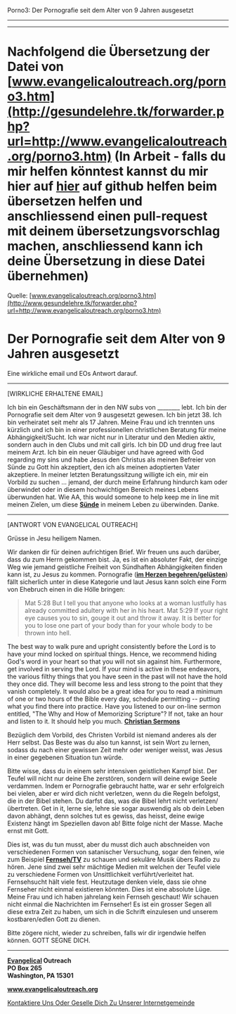 <!--t Porno3: Der Pornografie seit dem Alter von 9 Jahren ausgesetzt - in Arbeit (70% übersetzt) t-->
<!--d Porno3: Der Pornografie seit dem Alter von 9 Jahren ausgesetzt - in Arbeit (70% übersetzt) d-->

Porno3: Der Pornografie seit dem Alter von 9 Jahren ausgesetzt

- - - 
- - -

# Nachfolgend die Übersetzung der Datei von [www.evangelicaloutreach.org/porno3.htm](http://gesundelehre.tk/forwarder.php?url=http://www.evangelicaloutreach.org/porno3.htm) (In Arbeit - falls du mir helfen könntest kannst du mir hier auf [hier](https://github.com/gesundelehre/gesundelehre_translate/blob/master/content/static/pornografiesucht/porno3.md) auf github helfen beim übersetzen helfen und anschliessend einen pull-request mit deinem übersetzungsvorschlag machen, anschliessend kann ich deine Übersetzung in diese Datei übernehmen)

Quelle: [www.evangelicaloutreach.org/porno3.htm](http://www.gesundelehre.tk/forwarder.php?url=http://www.evangelicaloutreach.org/porno3.htm)

# Der Pornografie seit dem Alter von 9 Jahren ausgesetzt

Eine wirkliche email und EOs Antwort darauf.

* * *

[WIRKLICHE ERHALTENE EMAIL]

Ich bin ein Geschäftsmann der in den NW subs von  ________ lebt. Ich bin der Pornografie seit dem Alter von 9 ausgesetzt gewesen. Ich bin jetzt 38\. Ich bin verheiratet seit mehr als 17 Jahren. Meine Frau und ich trennten uns kürzlich und ich bin in einer professionellen christlichen Beratung für meine Abhängigkeit/Sucht. Ich war nicht nur in Literatur und den Medien aktiv, sondern auch in den Clubs und mit call girls. Ich bin DD und drug free laut meinem Arzt. Ich bin ein neuer Gläubiger und have agreed with God regarding my sins und habe Jesus den Christus als meinen Befreier von Sünde zu Gott hin akzeptiert, den ich als meinen adoptierten Vater akzeptiere. In meiner letzten Beratungssitzung willigte ich ein, mir ein Vorbild zu suchen ... jemand, der durch meine Erfahrung hindurch kam oder überwindet oder in diesem hochwichtigen Bereich meines Lebens überwunden hat. Wie AA, this would someone to help keep me in line mit meinen Zielen, um diese **[Sünde](http://www.gesundelehre.tk/forwarder.php?url=http://www.evangelicaloutreach.org/sin.html)** in meinem Leben zu überwinden. Danke.

* * *

[ANTWORT VON EVANGELICAL OUTREACH]

 Grüsse in Jesu heiligem Namen.

Wir danken dir für deinen aufrichtigen Brief. Wir freuen uns auch darüber, dass du zum Herrn gekommen bist. Ja, es ist ein absoluter Fakt, der einzige Weg wie jemand geistliche Freiheit von Sündhaften Abhängigkeiten finden kann ist, zu Jesus zu kommen. Pornografie (**[im Herzen begehren/gelüsten](http://www.gesundelehre.tk/forwarder.php?url=http://www.evangelicaloutreach.org/lust.html)**) fällt sicherlich unter in diese Kategorie und laut Jesus kann solch eine Form von Ehebruch einen in die Hölle bringen:

> Mat 5:28 But I tell you that anyone who looks at a woman lustfully has already committed adultery with her in his heart. Mat 5:29 If your right eye causes you to sin, gouge it out and throw it away. It is better for you to lose one part of your body than for your whole body to be thrown into hell.

The best way to walk pure and upright consistently before the Lord is to have your mind locked on spiritual things. Hence, we recommend hiding God's word in your heart so that you will not sin against him. Furthermore, get involved in serving the Lord. If your mind is active in these endeavors, the various filthy things that you have seen in the past will not have the hold they once did. They will become less and less strong to the point that they vanish completely. It would also be a great idea for you to read a minimum of one or two hours of the Bible every day, schedule permitting -- putting what you find there into practice. Have you listened to our on-line sermon entitled, "The Why and How of Memorizing Scripture"? If not, take an hour and listen to it. It should help you much. **[Christian Sermons](http://www.gesundelehre.tk/forwarder.php?url=http://www.evangelicaloutreach.org/sermons.html)**

Bezüglich dem Vorbild, des Christen Vorbild ist niemand anderes als der Herr selbst. Das Beste was du also tun kannst, ist sein Wort zu lernen, sodass du nach einer gewissen Zeit mehr oder weniger weisst, was Jesus in einer gegebenen Situation tun würde.

Bitte wisse, dass du in einem sehr intensiven geistlichen Kampf bist. Der Teufel will nicht nur deine Ehe zerstören, sondern will deine ewige Seele verdammen. Indem er Pornografie gebraucht hatte, war er sehr erfolgreich bei vielen, aber er wird dich nicht verletzen, wenn du die Regeln befolgst, die in der Bibel stehen. Du darfst das, was die Bibel lehrt nicht verletzen/übertreten. Get in it, lerne sie, lehre sie sogar auswendig als ob dein Leben davon abhängt, denn solches tut es gewiss, das heisst, deine ewige Existenz hängt im Speziellen davon ab! Bitte folge nicht der Masse. Mache ernst mit Gott.

Dies ist, was du tun musst, aber du musst dich auch abschneiden von verschiedenen Formen von satanischer Versuchung, sogar den feinen, wie zum Beispiel **[Fernseh/TV](http://www.gesundelehre.tk/forwarder.php?url=http://www.evangelicaloutreach.org/tv.htm)** zu schauen und sekuläre Musik übers Radio zu hören. Jene sind zwei sehr mächtige Medien mit welchen der Teufel viele zu verschiedene Formen von Unsittlichkeit verführt/verleitet hat. Fernsehsucht hält viele fest. Heutzutage denken viele, dass sie ohne Fernseher nicht einmal existieren könnten. Dies ist eine absolute Lüge. Meine Frau und ich haben jahrelang kein Fernseh geschaut! Wir schauen nicht einmal die Nachrichten im Fernseher! Es ist ein grosser Segen all diese extra Zeit zu haben, um sich in die Schrift einzulesen und unserem kostbaren/edlen Gott zu dienen.

Bitte zögere nicht, wieder zu schreiben, falls wir dir irgendwie helfen können. GOTT SEGNE DICH.

* * *

**[Evangelical](http://www.gesundelehre.tk/forwarder.php?url=http://www.evangelicaloutreach.org/index.html) Outreach**  
**PO Box 265**  
**Washington, PA 15301**

**www.evangelicaloutreach.org**

[Kontaktiere Uns Oder Geselle Dich Zu Unserer Internetgemeinde](http://www.gesundelehre.tk/forwarder.php?url=http://www.evangelicaloutreach.org/contact.html)